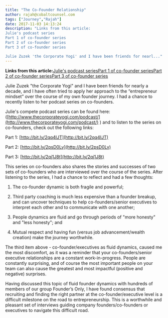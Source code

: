 ```yaml
---
title: "The Co-Founder Relationship"
author: rajah@cobaltcounsel.com
tags: ["Journey","Rajah"]
date: 2017-11-03 14:13:24
description: "Links from this article:
Julie's podcast series
Part 1 of co-founder series
Part 2 of co-founder series
Part 3 of co-founder series

Julie Zuzek 'the Corporate Yogi' and I have been friends for nearl..."
---
```


**Links from this article:**[Julie's podcast series](http://www.thecorporateyogi.com/podcast/)[Part 1 of co-founder series](http://bit.ly/2qq4IJT)[Part 2 of co-founder series](http://bit.ly/2psD0Lv)[Part 3 of co-founder series](http://bit.ly/2qj1J8t)

Julie Zuzek "the Corporate Yogi" and I have been friends for nearly a decade, and I have often tried to apply her approach to the “entrepreneur mindset” over the course of my own founder journey.  I had a chance to recently listen to her podcast series on co-founders.

 

Julie's compete podcast series can be found here:  ([http://www.thecorporateyogi.com/podcast/](http://www.thecorporateyogi.com/podcast/) ) and to listen to the series on co-founders, check out the following links:

 

Part 1:  [http://bit.ly/2qq4IJT](http://bit.ly/2qq4IJT)

Part 2:  [http://bit.ly/2psD0Lv](http://bit.ly/2psD0Lv)

Part 3:  [http://bit.ly/2qj1J8t](http://bit.ly/2qj1J8t)

 

This series on co-founders also shares the stories and successes of two sets of co-founders who are interviewed over the course of the series.  After listening to the series, I had a chance to reflect and had a few thoughts:

 

1.  The co-founder dynamic is both fragile and powerful;

2.  Third party coaching is much less expensive than a founder breakup, and can uncover techniques to help co-founders/senior executives to interpret each other and to communicate with one another;

3.  People dynamics are fluid and go through periods of "more honesty" and "less honesty"; and

4. Mutual respect and having fun (versus job advancement/wealth creation) make the journey worthwhile.

The third item above - co-founder/executives as fluid dynamics, caused me the most discomfort, as it was a reminder that your co-founders/senior executive relationships are a constant work-in-progress.  People are constantly surprising, and of course the most important people on your team can also cause the greatest and most impactful (positive and negative) surprises.

 

Having discussed this topic of fluid founder dynamics with hundreds of members of our group Founder’s Only, I have found consensus that recruiting and finding the right partner at the co-founder/executive level is a difficult milestone on the road to entrepreneurship.  This is a worthwhile and pleasant set of interviews guiding company founders/co-founders or executives to navigate this difficult road.